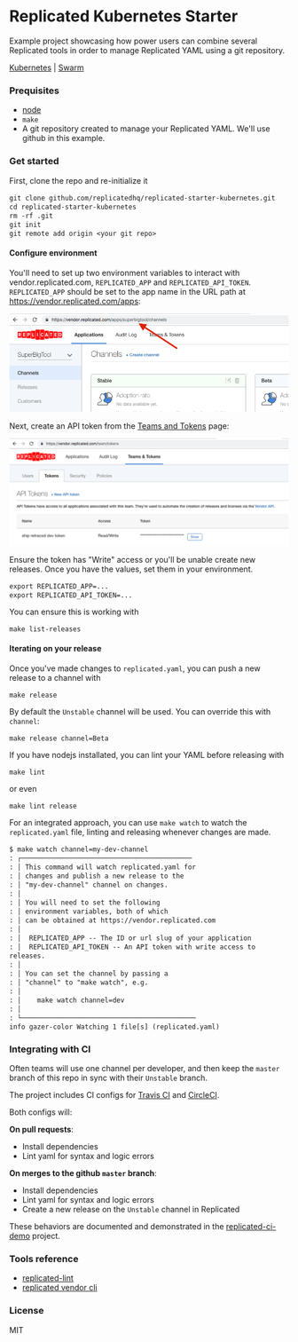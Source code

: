Replicated Kubernetes Starter
==================

Example project showcasing how power users can combine several Replicated tools in order to manage
Replicated YAML using a git repository.

[Kubernetes](https://github.com/replicatedhq/replicated-starter-kubernetes)
| [Swarm](https://github.com/replicatedhq/replicated-starter-swarm)


### Prequisites

- [node](https://nodejs.org/en/download/)
- `make`
- A git repository created to manage your Replicated YAML. We'll use github in this example.

### Get started

First, clone the repo and re-initialize it

```
git clone github.com/replicatedhq/replicated-starter-kubernetes.git
cd replicated-starter-kubernetes
rm -rf .git
git init
git remote add origin <your git repo>
```

#### Configure environment

You'll need to set up two environment variables to interact with vendor.replicated.com,
`REPLICATED_APP` and `REPLICATED_API_TOKEN`. `REPLICATED_APP` should be set to the
app name in the URL path at https://vendor.replicated.com/apps:

<p align="center"><img src="./doc/REPLICATED_APP.png" width=600></img></p>

Next, create an API token from the [Teams and Tokens](https://vendor.replicated.com/team/tokens) page:

<p align="center"><img src="./doc/REPLICATED_API_TOKEN.png" width=600></img></p>

Ensure the token has "Write" access or you'll be unable create new releases. Once you have the values,
set them in your environment.

```
export REPLICATED_APP=...
export REPLICATED_API_TOKEN=...
```

You can ensure this is working with

```
make list-releases
```

#### Iterating on your release

Once you've made changes to `replicated.yaml`, you can push a new release to a channel with

```
make release
```

By default the `Unstable` channel will be used. You can override this with `channel`:

```
make release channel=Beta
```

If you have nodejs installated, you can lint your YAML before releasing with

```
make lint
```

or even

```
make lint release
```

For an integrated approach, you can use `make watch` to watch the `replicated.yaml` file, linting and
releasing whenever changes are made.

```
$ make watch channel=my-dev-channel
: ┌───────────────────────────────────────────
: │ This command will watch replicated.yaml for
: │ changes and publish a new release to the
: │ "my-dev-channel" channel on changes.
: │
: │ You will need to set the following
: │ environment variables, both of which
: │ can be obtained at https://vendor.replicated.com
: │
: │  REPLICATED_APP -- The ID or url slug of your application
: │  REPLICATED_API_TOKEN -- An API token with write access to releases.
: │
: │ You can set the channel by passing a
: │ "channel" to "make watch", e.g.
: │
: │    make watch channel=dev
: │
: └────────────────────────────────────────────
info gazer-color Watching 1 file[s] (replicated.yaml)
```

### Integrating with CI

Often teams will use one channel per developer, and then keep the `master` branch of this repo in sync with their `Unstable` branch.

The project includes CI configs for [Travis CI](https://travis-ci.org) and [CircleCI](https://circleci.com).

Both configs will:

**On pull requests**:

- Install dependencies
- Lint yaml for syntax and logic errors

**On merges to the github `master` branch**:

- Install dependencies
- Lint yaml for syntax and logic errors
- Create a new release on the `Unstable` channel in Replicated

These behaviors are documented and demonstrated in the [replicated-ci-demo](https://github.com/replicatedhq/replicated-ci-demo) project.

### Tools reference

- [replicated-lint](https://github.com/replicatedhq/replicated-lint)
- [replicated vendor cli](https://github.com/replicatedhq/replicated)

### License

MIT
